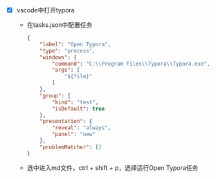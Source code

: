 - [x] vscode中打开typora

  - 在tasks.json中配置任务

    ```json
    {
        "label": "Open Typora",
        "type": "process",
        "windows": {
            "command": "C:\\Program Files\\Typora\\Typora.exe",
            "args": [
                "${file}"
            ]
        },
        "group": {
            "kind": "test",
            "isDefault": true
        },
        "presentation": {
            "reveal": "always",
            "panel": "new"
        },
        "problemMatcher": []
    }
    ```

  - 选中进入md文件，ctrl + shift + p，选择运行Open Typora任务